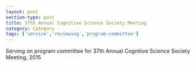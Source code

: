 ```yaml
---
layout: post
section-type: post
title: 37th Annual Cognitive Science Society Meeting
category: Category
tags: ['service','reviewing','program-committee']
---
```

Serving on program committee for 37th Annual Cognitive Science Society Meeting, 2015

